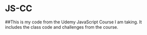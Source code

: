 # JS-CC

##This is my code from the Udemy JavaScript Course I am taking. It includes the class code and challenges from the course.
